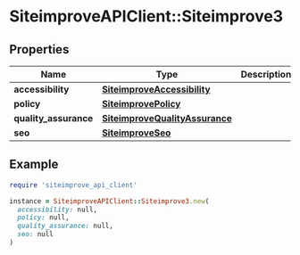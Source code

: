 # SiteimproveAPIClient::Siteimprove3

## Properties

| Name | Type | Description | Notes |
| ---- | ---- | ----------- | ----- |
| **accessibility** | [**SiteimproveAccessibility**](SiteimproveAccessibility.md) |  | [optional] |
| **policy** | [**SiteimprovePolicy**](SiteimprovePolicy.md) |  | [optional] |
| **quality_assurance** | [**SiteimproveQualityAssurance**](SiteimproveQualityAssurance.md) |  | [optional] |
| **seo** | [**SiteimproveSeo**](SiteimproveSeo.md) |  | [optional] |

## Example

```ruby
require 'siteimprove_api_client'

instance = SiteimproveAPIClient::Siteimprove3.new(
  accessibility: null,
  policy: null,
  quality_assurance: null,
  seo: null
)
```

